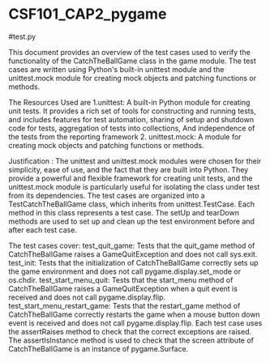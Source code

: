 # CSF101_CAP2_pygame
#test.py

This document provides an overview of the test cases used to verify the functionality of the CatchTheBallGame class in the game module. 
The test cases are written using Python's built-in unittest module and the unittest.mock module for creating mock objects and patching functions or methods.

The Resources Used are 
1.unittest: A built-in Python module for creating unit tests. 
It provides a rich set of tools for constructing and running tests, and includes features for test automation, sharing of setup and shutdown code for tests, aggregation of tests into collections, 
And independence of the tests from the reporting framework 
2. unittest.mock: A module for creating mock objects and patching functions or methods.

Justification :
The unittest and unittest.mock modules were chosen for their simplicity, ease of use, and the fact that they are built into Python.
They provide a powerful and flexible framework for creating unit tests, and the unittest.mock module is particularly useful for isolating the class under test from its dependencies.
The test cases are organized into a TestCatchTheBallGame class, which inherits from unittest.TestCase. Each method in this class represents a test case. 
The setUp and tearDown methods are used to set up and clean up the test environment before and after each test case.

The test cases cover:
test_quit_game: Tests that the quit_game method of CatchTheBallGame raises a GameQuitException and does not call sys.exit.
test_init: Tests that the initialization of CatchTheBallGame correctly sets up the game environment and does not call pygame.display.set_mode or os.chdir.
test_start_menu_quit: Tests that the start_menu method of CatchTheBallGame raises a GameQuitException when a quit event is received and does not call pygame.display.flip.
test_start_menu_restart_game: Tests that the restart_game method of CatchTheBallGame correctly restarts the game when a mouse button down event is received and does not call pygame.display.flip.
Each test case uses the assertRaises method to check that the correct exceptions are raised.
The assertIsInstance method is used to check that the screen attribute of CatchTheBallGame is an instance of pygame.Surface.



